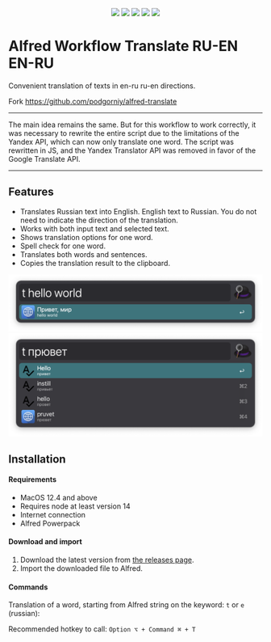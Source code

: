 <p align="center">
    <img src="https://img.shields.io/github/actions/workflow/status/Mikage777/alfred-translate/release.yaml?branch=master"/>
    <img src="https://img.shields.io/github/languages/top/Mikage777/alfred-translate"/>
    <img src="https://img.shields.io/github/license/Mikage777/alfred-translate"/>
    <img src="https://img.shields.io/github/package-json/v/Mikage777/alfred-translate"/>  
    <img src="https://img.shields.io/github/downloads/Mikage777/alfred-translate/total"/>       
</p>

# Alfred Workflow Translate RU-EN EN-RU

Convenient translation of texts in en-ru ru-en directions.

Fork https://github.com/podgorniy/alfred-translate

---

The main idea remains the same. But for this workflow to work correctly, it was necessary to rewrite the entire script due to the limitations of the Yandex API, which can now only translate one word.
The script was rewritten in JS, and the Yandex Translator API was removed in favor of the Google Translate API.

---

## Features

- Translates Russian text into English. English text to Russian. You do not need to indicate the direction of the translation.
- Works with both input text and selected text.
- Shows translation options for one word.
- Spell check for one word.
- Translates both words and sentences.
- Copies the translation result to the clipboard.

![](screenshots/screenshot-1.png)
![](screenshots/screenshot-2.png)

## Installation

#### Requirements

- MacOS 12.4 and above
- Requires node at least version 14
- Internet connection
- Alfred Powerpack

#### Download and import

1. Download the latest version from [the releases page](https://github.com/Mikage777/alfred-translate/releases).
2. Import the downloaded file to Alfred.

#### Commands

Translation of a word, starting from Alfred string on the keyword: `t` or `е` (russian):

Recommended hotkey to call: `Option ⌥ + Command ⌘ + T`
